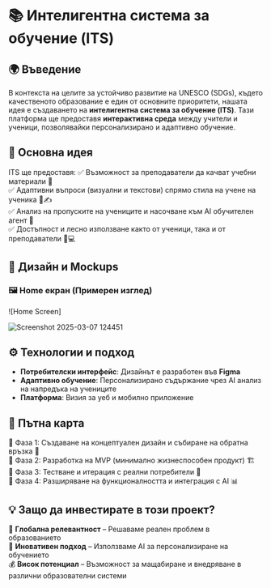 # 📚 Интелигентна система за обучение (ITS)

## 🌍 Въведение
В контекста на целите за устойчиво развитие на UNESCO (SDGs), където качественото образование е един от основните приоритети, нашата идея е създаването на **интелигентна система за обучение (ITS)**. Тази платформа ще предоставя **интерактивна среда** между учители и ученици, позволявайки персонализирано и адаптивно обучение.

## 🎯 Основна идея
ITS ще предоставя:
✅ Възможност за преподаватели да качват учебни материали 📂  
✅ Адаптивни въпроси (визуални и текстови) спрямо стила на учене на ученика 🎨✍️  
✅ Анализ на пропуските на учениците и насочване към AI обучителен агент 🤖  
✅ Достъпност и лесно използване както от ученици, така и от преподаватели 📱💻  

## 📸 Дизайн и Mockups
### 🖼 Home екран (Примерен изглед)
![Home Screen]

![Screenshot 2025-03-07 124451](https://github.com/user-attachments/assets/cf1fd03d-ccda-40b0-b509-28bae06a628d)


## ⚙️ Технологии и подход
- **Потребителски интерфейс**: Дизайнът е разработен във **Figma**  
- **Адаптивно обучение**: Персонализирано съдържание чрез AI анализ на напредъка на учениците  
- **Платформа**: Визия за уеб и мобилно приложение  

## 🚀 Пътна карта
🔹 Фаза 1: Създаване на концептуален дизайн и събиране на обратна връзка 📝  
🔹 Фаза 2: Разработка на MVP (минимално жизнеспособен продукт) 🏗  
🔹 Фаза 3: Тестване и итерация с реални потребители 🎯  
🔹 Фаза 4: Разширяване на функционалността и интеграция с AI 📊  

## 💡 Защо да инвестирате в този проект?
🎯 **Глобална релевантност** – Решаваме реален проблем в образованието  
🚀 **Иновативен подход** – Използваме AI за персонализиране на обучението  
💰 **Висок потенциал** – Възможност за мащабиране и внедряване в различни образователни системи  

